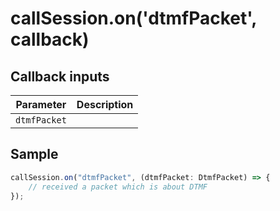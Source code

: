# callSession.on('dtmfPacket', callback)

## Callback inputs

| Parameter    | Description |
| ------------ | ----------- |
| `dtmfPacket` |             |

## Sample

```ts
callSession.on("dtmfPacket", (dtmfPacket: DtmfPacket) => {
	// received a packet which is about DTMF
});
```
